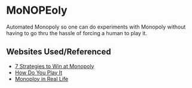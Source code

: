 # MoNOPEoly
Automated Monopoly so one can do experiments with Monopoly without having to go thru the hassle of forcing a human to play it.

## Websites Used/Referenced
* [7 Strategies to Win at Monopoly](https://towardsdatascience.com/7-strategies-to-win-monopoly-a89ead18b062)
* [How Do You Play It](https://howdoyouplayit.com/monopoly-rules-play-monopoly/)
* [Monoploy in Real Life](https://www.businessinsider.com/what-the-properties-in-monopoly-would-cost-in-real-life-2012-7)